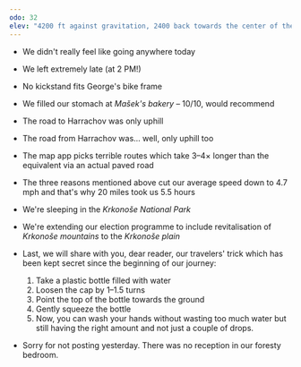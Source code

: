 ```yaml
---
odo: 32
elev: "4200 ft against gravitation, 2400 back towards the center of the Earth"
---
```


- We didn't really feel like going anywhere today
- We left extremely late (at 2 PM!)
- No kickstand fits George's bike frame
- We filled our stomach at _Mašek's bakery_ – 10/10, would recommend
- The road to Harrachov was only uphill
- The road from Harrachov was… well, only uphill too
- The map app picks terrible routes which take 3–4× longer than the equivalent via an actual paved road
- The three reasons mentioned above cut our average speed down to 4.7 mph and that's why 20 miles took us 5.5 hours
- We're sleeping in the _Krkonoše National Park_

- We're extending our election programme to include revitalisation of _Krkonoše mountains_ to the _Krkonoše plain_

- Last, we will share with you, dear reader, our travelers' trick which has been kept secret since the beginning of our journey:
  1. Take a plastic bottle filled with water
  2. Loosen the cap by 1–1.5 turns
  3. Point the top of the bottle towards the ground
  4. Gently squeeze the bottle
  5. Now, you can wash your hands without wasting too much water but still having the right amount and not just a couple of drops.

- Sorry for not posting yesterday. There was no reception in our foresty bedroom.
